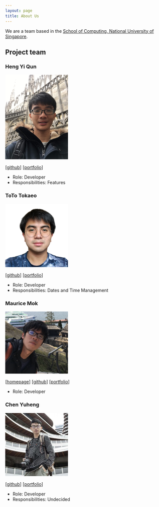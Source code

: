 ```yaml
---
layout: page
title: About Us
---
```


We are a team based in the [School of Computing, National University of Singapore](http://www.comp.nus.edu.sg).

## Project team


### Heng Yi Qun

<img src="images/hengyiqun.png" width="200px">

[[github](http://github.com/hengyiqun)]
[[portfolio](team/hengyiqun.md)]

* Role: Developer
* Responsibilities: Features


### ToTo Tokaeo

<img src="images/totoyoyo.png" width="200px">

[[github](http://github.com/totoyoyo)]
[[portfolio](team/totoyoyo.md)]

* Role: Developer
* Responsibilities: Dates and Time Management

### Maurice Mok

<img src="images/maurice2n97.png" width="200px">

[[homepage](https://github.com/Maurice2n97)]
[[github](https://github.com/Maurice2n97)]
[[portfolio](team/maurice2n97.md)]

* Role: Developer


### Chen Yuheng

<img src="images/skinnychenpi.png" width="200px">

[[github](http://github.com/skinnychenpi)]
[[portfolio](team/skinnychenpi.md)]

* Role: Developer
* Responsibilities: Undecided


